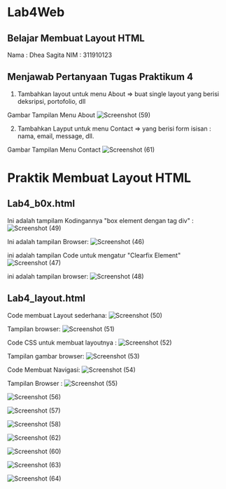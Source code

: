# Lab4Web
## Belajar Membuat Layout HTML

Nama : Dhea Sagita
NIM : 311910123

## Menjawab Pertanyaan Tugas Praktikum 4
1. Tambahkan layout untuk menu About => buat single layout yang berisi deksripsi, portofolio, dll

Gambar Tampilan Menu About
![Screenshot (59)](https://user-images.githubusercontent.com/81453793/115874865-d1e90800-a46e-11eb-8cf9-b250af154ef7.png)


2. Tambahkan Layput untuk menu Contact => yang berisi form isisan : nama, email, message, dll.

Gambar Tampilan Menu Contact
![Screenshot (61)](https://user-images.githubusercontent.com/81453793/115874922-e3caab00-a46e-11eb-8cae-fd62f42fcf79.png)


# Praktik Membuat Layout HTML
## Lab4_b0x.html

Ini adalah tampilam Kodingannya "box element dengan tag div" :
![Screenshot (49)](https://user-images.githubusercontent.com/81453793/115727627-fa5cfd80-a3ad-11eb-9b71-c683050b2fb5.png)


Ini adalah tampilan Browser:
![Screenshot (46)](https://user-images.githubusercontent.com/81453793/115721532-56248800-a3a8-11eb-87f5-0dad3daccdc0.png)

ini adalah tampilan Code untuk mengatur "Clearfix Element"
![Screenshot (47)](https://user-images.githubusercontent.com/81453793/115727786-24aebb00-a3ae-11eb-833a-4aa6708ab580.png)

ini adalah tampilan browser:
![Screenshot (48)](https://user-images.githubusercontent.com/81453793/115727906-3beda880-a3ae-11eb-8d1b-8ba76aa29d85.png)

## Lab4_layout.html

Code membuat Layout sederhana:
![Screenshot (50)](https://user-images.githubusercontent.com/81453793/115730802-cdf6b080-a3b0-11eb-9f54-670a66e13389.png)

Tampilan browser:
![Screenshot (51)](https://user-images.githubusercontent.com/81453793/115731066-08604d80-a3b1-11eb-9079-38cf608c0f47.png)

Code CSS untuk membuat layoutnya :
![Screenshot (52)](https://user-images.githubusercontent.com/81453793/115732611-51fd6800-a3b2-11eb-860a-13d71ef379ba.png)

Tampilan gambar browser:
![Screenshot (53)](https://user-images.githubusercontent.com/81453793/115732738-735e5400-a3b2-11eb-83e2-fcc2033a0107.png)

Code Membuat Navigasi:
![Screenshot (54)](https://user-images.githubusercontent.com/81453793/115733359-026b6c00-a3b3-11eb-9978-060b2bcccdc5.png)

Tampilan Browser :
![Screenshot (55)](https://user-images.githubusercontent.com/81453793/115733429-1616d280-a3b3-11eb-8ad4-d68a67bfa58e.png)

![Screenshot (56)](https://user-images.githubusercontent.com/81453793/115875075-0b217800-a46f-11eb-8d73-0c2dcbc68392.png)

![Screenshot (57)](https://user-images.githubusercontent.com/81453793/115875085-0ceb3b80-a46f-11eb-97f7-dde36e0719d1.png)

![Screenshot (58)](https://user-images.githubusercontent.com/81453793/115875096-0eb4ff00-a46f-11eb-912e-5235967952d9.png)

![Screenshot (62)](https://user-images.githubusercontent.com/81453793/115876862-052c9680-a471-11eb-94a0-6dc24c19a843.png)

![Screenshot (60)](https://user-images.githubusercontent.com/81453793/115876926-18d7fd00-a471-11eb-83af-474dc3469d49.png)

![Screenshot (63)](https://user-images.githubusercontent.com/81453793/115876955-2097a180-a471-11eb-812c-fc84b68c0c99.png)

![Screenshot (64)](https://user-images.githubusercontent.com/81453793/115876961-21c8ce80-a471-11eb-9eee-99bb6f50a31c.png)





